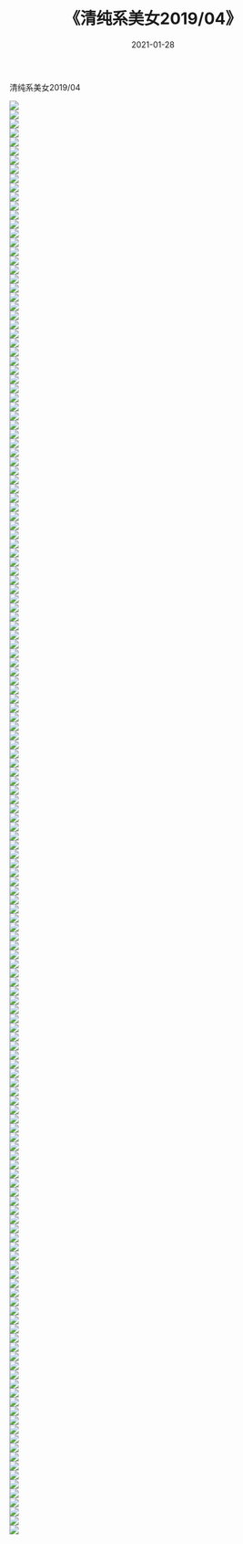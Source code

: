 ﻿---
layout: post
title:  《清纯系美女2019/04》
date:   2021-01-28
img: http://pic.660000.xyz/1:/清纯系美女/2019/04/000.jpg
categories: [美女, 清纯, 唯美]
---

清纯系美女2019/04

 ![](http://pic.660000.xyz/1:/清纯系美女/2019/04/001.jpg) <br>![](http://pic.660000.xyz/1:/清纯系美女/2019/04/002.jpg) <br>![](http://pic.660000.xyz/1:/清纯系美女/2019/04/003.jpg) <br>![](http://pic.660000.xyz/1:/清纯系美女/2019/04/004.jpg) <br>![](http://pic.660000.xyz/1:/清纯系美女/2019/04/005.jpg) <br>![](http://pic.660000.xyz/1:/清纯系美女/2019/04/006.jpg) <br>![](http://pic.660000.xyz/1:/清纯系美女/2019/04/007.jpg) <br>![](http://pic.660000.xyz/1:/清纯系美女/2019/04/008.jpg) <br>![](http://pic.660000.xyz/1:/清纯系美女/2019/04/009.jpg) <br>![](http://pic.660000.xyz/1:/清纯系美女/2019/04/010.jpg) <br>![](http://pic.660000.xyz/1:/清纯系美女/2019/04/011.jpg) <br>![](http://pic.660000.xyz/1:/清纯系美女/2019/04/012.jpg) <br>![](http://pic.660000.xyz/1:/清纯系美女/2019/04/013.jpg) <br>![](http://pic.660000.xyz/1:/清纯系美女/2019/04/014.jpg) <br>![](http://pic.660000.xyz/1:/清纯系美女/2019/04/015.jpg) <br>![](http://pic.660000.xyz/1:/清纯系美女/2019/04/016.jpg) <br>![](http://pic.660000.xyz/1:/清纯系美女/2019/04/017.jpg) <br>![](http://pic.660000.xyz/1:/清纯系美女/2019/04/018.jpg) <br>![](http://pic.660000.xyz/1:/清纯系美女/2019/04/019.jpg) <br>![](http://pic.660000.xyz/1:/清纯系美女/2019/04/020.jpg) <br>![](http://pic.660000.xyz/1:/清纯系美女/2019/04/021.jpg) <br>![](http://pic.660000.xyz/1:/清纯系美女/2019/04/022.jpg) <br>![](http://pic.660000.xyz/1:/清纯系美女/2019/04/023.jpg) <br>![](http://pic.660000.xyz/1:/清纯系美女/2019/04/024.jpg) <br>![](http://pic.660000.xyz/1:/清纯系美女/2019/04/025.jpg) <br>![](http://pic.660000.xyz/1:/清纯系美女/2019/04/026.jpg) <br>![](http://pic.660000.xyz/1:/清纯系美女/2019/04/027.jpg) <br>![](http://pic.660000.xyz/1:/清纯系美女/2019/04/028.jpg) <br>![](http://pic.660000.xyz/1:/清纯系美女/2019/04/029.jpg) <br>![](http://pic.660000.xyz/1:/清纯系美女/2019/04/030.jpg) <br>![](http://pic.660000.xyz/1:/清纯系美女/2019/04/031.jpg) <br>![](http://pic.660000.xyz/1:/清纯系美女/2019/04/032.jpg) <br>![](http://pic.660000.xyz/1:/清纯系美女/2019/04/033.jpg) <br>![](http://pic.660000.xyz/1:/清纯系美女/2019/04/034.jpg) <br>![](http://pic.660000.xyz/1:/清纯系美女/2019/04/035.jpg) <br>![](http://pic.660000.xyz/1:/清纯系美女/2019/04/036.jpg) <br>![](http://pic.660000.xyz/1:/清纯系美女/2019/04/037.jpg) <br>![](http://pic.660000.xyz/1:/清纯系美女/2019/04/038.jpg) <br>![](http://pic.660000.xyz/1:/清纯系美女/2019/04/039.jpg) <br>![](http://pic.660000.xyz/1:/清纯系美女/2019/04/040.jpg) <br>![](http://pic.660000.xyz/1:/清纯系美女/2019/04/041.jpg) <br>![](http://pic.660000.xyz/1:/清纯系美女/2019/04/042.jpg) <br>![](http://pic.660000.xyz/1:/清纯系美女/2019/04/043.jpg) <br>![](http://pic.660000.xyz/1:/清纯系美女/2019/04/044.jpg) <br>![](http://pic.660000.xyz/1:/清纯系美女/2019/04/045.jpg) <br>![](http://pic.660000.xyz/1:/清纯系美女/2019/04/046.jpg) <br>![](http://pic.660000.xyz/1:/清纯系美女/2019/04/047.jpg) <br>![](http://pic.660000.xyz/1:/清纯系美女/2019/04/048.jpg) <br>![](http://pic.660000.xyz/1:/清纯系美女/2019/04/049.jpg) <br>![](http://pic.660000.xyz/1:/清纯系美女/2019/04/050.jpg) <br>![](http://pic.660000.xyz/1:/清纯系美女/2019/04/051.jpg) <br>![](http://pic.660000.xyz/1:/清纯系美女/2019/04/052.jpg) <br>![](http://pic.660000.xyz/1:/清纯系美女/2019/04/053.jpg) <br>![](http://pic.660000.xyz/1:/清纯系美女/2019/04/054.jpg) <br>![](http://pic.660000.xyz/1:/清纯系美女/2019/04/055.jpg) <br>![](http://pic.660000.xyz/1:/清纯系美女/2019/04/056.jpg) <br>![](http://pic.660000.xyz/1:/清纯系美女/2019/04/057.jpg) <br>![](http://pic.660000.xyz/1:/清纯系美女/2019/04/058.jpg) <br>![](http://pic.660000.xyz/1:/清纯系美女/2019/04/059.jpg) <br>![](http://pic.660000.xyz/1:/清纯系美女/2019/04/060.jpg) <br>![](http://pic.660000.xyz/1:/清纯系美女/2019/04/061.jpg) <br>![](http://pic.660000.xyz/1:/清纯系美女/2019/04/062.jpg) <br>![](http://pic.660000.xyz/1:/清纯系美女/2019/04/063.jpg) <br>![](http://pic.660000.xyz/1:/清纯系美女/2019/04/064.jpg) <br>![](http://pic.660000.xyz/1:/清纯系美女/2019/04/065.jpg) <br>![](http://pic.660000.xyz/1:/清纯系美女/2019/04/066.jpg) <br>![](http://pic.660000.xyz/1:/清纯系美女/2019/04/067.jpg) <br>![](http://pic.660000.xyz/1:/清纯系美女/2019/04/068.jpg) <br>![](http://pic.660000.xyz/1:/清纯系美女/2019/04/069.jpg) <br>![](http://pic.660000.xyz/1:/清纯系美女/2019/04/070.jpg) <br>![](http://pic.660000.xyz/1:/清纯系美女/2019/04/071.jpg) <br>![](http://pic.660000.xyz/1:/清纯系美女/2019/04/072.jpg) <br>![](http://pic.660000.xyz/1:/清纯系美女/2019/04/073.jpg) <br>![](http://pic.660000.xyz/1:/清纯系美女/2019/04/074.jpg) <br>![](http://pic.660000.xyz/1:/清纯系美女/2019/04/075.jpg) <br>![](http://pic.660000.xyz/1:/清纯系美女/2019/04/076.jpg) <br>![](http://pic.660000.xyz/1:/清纯系美女/2019/04/077.jpg) <br>![](http://pic.660000.xyz/1:/清纯系美女/2019/04/078.jpg) <br>![](http://pic.660000.xyz/1:/清纯系美女/2019/04/079.jpg) <br>![](http://pic.660000.xyz/1:/清纯系美女/2019/04/080.jpg) <br>![](http://pic.660000.xyz/1:/清纯系美女/2019/04/081.jpg) <br>![](http://pic.660000.xyz/1:/清纯系美女/2019/04/082.jpg) <br>![](http://pic.660000.xyz/1:/清纯系美女/2019/04/083.jpg) <br>![](http://pic.660000.xyz/1:/清纯系美女/2019/04/084.jpg) <br>![](http://pic.660000.xyz/1:/清纯系美女/2019/04/085.jpg) <br>![](http://pic.660000.xyz/1:/清纯系美女/2019/04/086.jpg) <br>![](http://pic.660000.xyz/1:/清纯系美女/2019/04/087.jpg) <br>![](http://pic.660000.xyz/1:/清纯系美女/2019/04/088.jpg) <br>![](http://pic.660000.xyz/1:/清纯系美女/2019/04/089.jpg) <br>![](http://pic.660000.xyz/1:/清纯系美女/2019/04/090.jpg) <br>![](http://pic.660000.xyz/1:/清纯系美女/2019/04/091.jpg) <br>![](http://pic.660000.xyz/1:/清纯系美女/2019/04/092.jpg) <br>![](http://pic.660000.xyz/1:/清纯系美女/2019/04/093.jpg) <br>![](http://pic.660000.xyz/1:/清纯系美女/2019/04/094.jpg) <br>![](http://pic.660000.xyz/1:/清纯系美女/2019/04/095.jpg) <br>![](http://pic.660000.xyz/1:/清纯系美女/2019/04/096.jpg) <br>![](http://pic.660000.xyz/1:/清纯系美女/2019/04/097.jpg) <br>![](http://pic.660000.xyz/1:/清纯系美女/2019/04/098.jpg) <br>![](http://pic.660000.xyz/1:/清纯系美女/2019/04/099.jpg) <br>![](http://pic.660000.xyz/1:/清纯系美女/2019/04/100.jpg) <br>![](http://pic.660000.xyz/1:/清纯系美女/2019/04/101.jpg) <br>![](http://pic.660000.xyz/1:/清纯系美女/2019/04/102.jpg) <br>![](http://pic.660000.xyz/1:/清纯系美女/2019/04/103.jpg) <br>![](http://pic.660000.xyz/1:/清纯系美女/2019/04/104.jpg) <br>![](http://pic.660000.xyz/1:/清纯系美女/2019/04/105.jpg) <br>![](http://pic.660000.xyz/1:/清纯系美女/2019/04/106.jpg) <br>![](http://pic.660000.xyz/1:/清纯系美女/2019/04/107.jpg) <br>![](http://pic.660000.xyz/1:/清纯系美女/2019/04/108.jpg) <br>![](http://pic.660000.xyz/1:/清纯系美女/2019/04/109.jpg) <br>![](http://pic.660000.xyz/1:/清纯系美女/2019/04/110.jpg) <br>![](http://pic.660000.xyz/1:/清纯系美女/2019/04/111.jpg) <br>![](http://pic.660000.xyz/1:/清纯系美女/2019/04/112.jpg) <br>![](http://pic.660000.xyz/1:/清纯系美女/2019/04/113.jpg) <br>![](http://pic.660000.xyz/1:/清纯系美女/2019/04/114.jpg) <br>![](http://pic.660000.xyz/1:/清纯系美女/2019/04/115.jpg) <br>![](http://pic.660000.xyz/1:/清纯系美女/2019/04/116.jpg) <br>![](http://pic.660000.xyz/1:/清纯系美女/2019/04/117.jpg) <br>![](http://pic.660000.xyz/1:/清纯系美女/2019/04/118.jpg) <br>![](http://pic.660000.xyz/1:/清纯系美女/2019/04/119.jpg) <br>![](http://pic.660000.xyz/1:/清纯系美女/2019/04/120.jpg) <br>![](http://pic.660000.xyz/1:/清纯系美女/2019/04/121.jpg) <br>![](http://pic.660000.xyz/1:/清纯系美女/2019/04/122.jpg) <br>![](http://pic.660000.xyz/1:/清纯系美女/2019/04/123.jpg) <br>![](http://pic.660000.xyz/1:/清纯系美女/2019/04/124.jpg) <br>![](http://pic.660000.xyz/1:/清纯系美女/2019/04/125.jpg) <br>![](http://pic.660000.xyz/1:/清纯系美女/2019/04/126.jpg) <br>![](http://pic.660000.xyz/1:/清纯系美女/2019/04/127.jpg) <br>![](http://pic.660000.xyz/1:/清纯系美女/2019/04/128.jpg) <br>![](http://pic.660000.xyz/1:/清纯系美女/2019/04/129.jpg) <br>![](http://pic.660000.xyz/1:/清纯系美女/2019/04/130.jpg) <br>![](http://pic.660000.xyz/1:/清纯系美女/2019/04/131.jpg) <br>![](http://pic.660000.xyz/1:/清纯系美女/2019/04/132.jpg) <br>![](http://pic.660000.xyz/1:/清纯系美女/2019/04/133.jpg) <br>![](http://pic.660000.xyz/1:/清纯系美女/2019/04/134.jpg) <br>![](http://pic.660000.xyz/1:/清纯系美女/2019/04/135.jpg) <br>![](http://pic.660000.xyz/1:/清纯系美女/2019/04/136.jpg) <br>![](http://pic.660000.xyz/1:/清纯系美女/2019/04/137.jpg) <br>![](http://pic.660000.xyz/1:/清纯系美女/2019/04/138.jpg) <br>![](http://pic.660000.xyz/1:/清纯系美女/2019/04/139.jpg) <br>![](http://pic.660000.xyz/1:/清纯系美女/2019/04/140.jpg) <br>![](http://pic.660000.xyz/1:/清纯系美女/2019/04/141.jpg) <br>![](http://pic.660000.xyz/1:/清纯系美女/2019/04/142.jpg) <br>![](http://pic.660000.xyz/1:/清纯系美女/2019/04/143.jpg) <br>![](http://pic.660000.xyz/1:/清纯系美女/2019/04/144.jpg) <br>![](http://pic.660000.xyz/1:/清纯系美女/2019/04/145.jpg) <br>![](http://pic.660000.xyz/1:/清纯系美女/2019/04/146.jpg) <br>![](http://pic.660000.xyz/1:/清纯系美女/2019/04/147.jpg) <br>![](http://pic.660000.xyz/1:/清纯系美女/2019/04/148.jpg) <br>![](http://pic.660000.xyz/1:/清纯系美女/2019/04/149.jpg) <br>![](http://pic.660000.xyz/1:/清纯系美女/2019/04/150.jpg) <br>![](http://pic.660000.xyz/1:/清纯系美女/2019/04/151.jpg) <br>![](http://pic.660000.xyz/1:/清纯系美女/2019/04/152.jpg) <br>![](http://pic.660000.xyz/1:/清纯系美女/2019/04/153.jpg) <br>![](http://pic.660000.xyz/1:/清纯系美女/2019/04/154.jpg) <br>![](http://pic.660000.xyz/1:/清纯系美女/2019/04/155.jpg) <br>![](http://pic.660000.xyz/1:/清纯系美女/2019/04/156.jpg) <br>![](http://pic.660000.xyz/1:/清纯系美女/2019/04/157.jpg) <br>